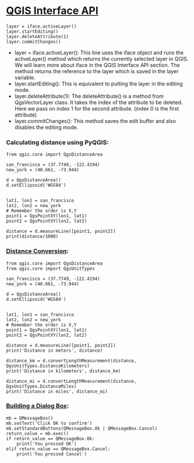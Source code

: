 # [QGIS Interface API ](https://courses.spatialthoughts.com/pyqgis-in-a-day.html#qgis-interface-api-qgisinterface)

```
layer = iface.activeLayer()
layer.startEditing()
layer.deleteAttribute(1)
layer.commitChanges()
```

- layer = iface.activeLayer(): This line uses the iface object and runs the activeLayer() method which returns the currently selected layer in QGIS. We will learn more about iface in the QGIS Interface API section. The method returns the reference to the layer which is saved in the layer variable.
- layer.startEditing(): This is equivalent to putting the layer in the editing mode.
- layer.deleteAttribute(1): The deleteAttribute() is a method from QgsVectorLayer class. It takes the index of the attribute to be deleted. Here we pass on index 1 for the second attribute. (index 0 is the first attribute)
- layer.commitChanges(): This method saves the edit buffer and also disables the editing mode.

### Calculating distance using PyQGIS: 

```
from qgis.core import QgsDistanceArea

san_francisco = (37.7749, -122.4194)
new_york = (40.661, -73.944)

d = QgsDistanceArea()
d.setEllipsoid('WGS84')


lat1, lon1 = san_francisco
lat2, lon2 = new_york
# Remember the order is X,Y
point1 = QgsPointXY(lon1, lat1)
point2 = QgsPointXY(lon2, lat2)

distance = d.measureLine([point1, point2])
print(distance/1000)

```
### [Distance Conversion](https://qgis.org/pyqgis/3.28/core/QgsUnitTypes.html#qgis.core.QgsUnitTypes.DistanceUnit): 

```
from qgis.core import QgsDistanceArea
from qgis.core import QgsUnitTypes

san_francisco = (37.7749, -122.4194)
new_york = (40.661, -73.944)

d = QgsDistanceArea()
d.setEllipsoid('WGS84')


lat1, lon1 = san_francisco
lat2, lon2 = new_york
# Remember the order is X,Y
point1 = QgsPointXY(lon1, lat1)
point2 = QgsPointXY(lon2, lat2)

distance = d.measureLine([point1, point2])
print('Distance in meters', distance)

distance_km = d.convertLengthMeasurement(distance, QgsUnitTypes.DistanceKilometers)
print('Distance in kilometers', distance_km)

distance_mi = d.convertLengthMeasurement(distance, QgsUnitTypes.DistanceMiles)
print('Distance in miles', distance_mi)
```

### [Building a Dialog Box](https://wiki.python.org/moin/PyQt): 

```
mb = QMessageBox()
mb.setText('Click OK to confirm')
mb.setStandardButtons(QMessageBox.Ok | QMessageBox.Cancel)
return_value = mb.exec()
if return_value == QMessageBox.Ok:
    print('You pressed OK')
elif return_value == QMessageBox.Cancel:
    print('You pressed Cancel')
```
